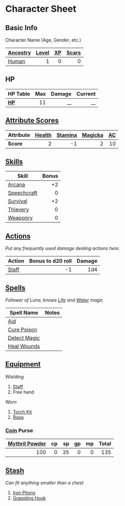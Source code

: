 # Character Sheet

## Basic Info

Character Name (Age, Gender, etc.)

| [Ancestry](../../Player%20Characters/Ancenstries/Ancestry.md)                          | [Level](../../Player%20Characters/Progression/Level.md) | [XP](../../Player%20Characters/Progression/Experience%20Points.md) | [Scars](../../Player%20Characters/Progression/Scars.md) |
| :------------------------------------------------------------------------------------- | ------------------------------------------------------: | -----------------------------------------------------------------: | ------------------------------------------------------: |
| [Human](../../Player%20Characters/Ancenstries/The%20People%20of%20Mithrinia/Humans.md) |                                                       1 |                                                                  0 |                                                       0 |

## HP

| **HP Table**                                                             | Max | Damage | Current |
| :----------------------------------------------------------------------- | --: | -----: | ------: |
| **[HP](../../Player%20Characters/Derived%20Statistics/Hit%20Points.md)** |  11 |     __ |      __ |

## [Attribute Scores](../../Player%20Characters/Attributes/Attribute%20Scores.md)

| Attribute | [Health](../../Player%20Characters/Attributes/Health.md) | [Stamina](../../Player%20Characters/Attributes/Stamina.md) | [Magicka](../../Player%20Characters/Attributes/Magicka.md) | [AC](../../Player%20Characters/Derived%20Statistics/Armor%20Class.md) |
| :-------- | -------------------------------------------------------: | ---------------------------------------------------------: | ---------------------------------------------------------: | --------------------------------------------------------------------: |
| **Score** |                                                        2 |                                                         -1 |                                                          2 |                                                                    10 |

## [Skills](../../Player%20Characters/Skills/Skills.md)

| Skill                                                          | Bonus |
| -------------------------------------------------------------- | ----: |
| [Arcana](../../Player%20Characters/Skills/Arcana.md)           |    +2 |
| [Speechcraft](../../Player%20Characters/Skills/Speechcraft.md) |     0 |
| [Survival](../../Player%20Characters/Skills/Survival.md)       |    +2 |
| [Thievery](../../Player%20Characters/Skills/Thievery.md)       |     0 |
| [Weaponry](../../Player%20Characters/Skills/Weaponry.md)       |     0 |

## [Actions](../../Game%20Procedures/Core%20Procedures/Action.md)

*Put any frequently used damage dealing actions here.*

| Action                                                                               | Bonus to d20 roll | Damage |
| ------------------------------------------------------------------------------------ | ----------------: | -----: |
| [Staff](../../Items%20and%20Gear/Weapons/Melee%20Weapons/Small%20Simple%20Weapon.md) |                -1 |    1d4 |

## [Spells](../../Magic/Spells.md)

*Follower of Luna, knows [Life](../../Magic/Spells/Spell%20Domains/Life.md) and [Water](../../Magic/Spells/Spell%20Domains/Water.md) magic*

| Spell Name                                                                         | Notes |
| ---------------------------------------------------------------------------------- | ----- |
| [Aid](../../Magic/Spells/Spells%20by%20Level/Level%201/Aid.md)                     |       |
| [Cure Poison](../../Magic/Spells/Spells%20by%20Level/Level%201/Cure%20Poison.md)   |       |
| [Detect Magic](../../Magic/Spells/Spells%20by%20Level/Level%201/Detect%20Magic.md) |       |
| [Heal Wounds](../../Magic/Spells/Spells%20by%20Level/Level%201/Heal%20Wounds.md)   |       |

## [Equipment](../../Player%20Characters/Inventory/Equipment.md)

*Wielding*
1. [Staff](../../Items%20and%20Gear/Weapons/Melee%20Weapons/Small%20Simple%20Weapon.md)
2. Free hand

*Worn*
1. [Torch Kit](../../Items%20and%20Gear/Gear/10%20Coins/Torch%20Kit.md)
2. [Rope](../../Items%20and%20Gear/Gear/50%20Coins/Rope.md)

### [Coin](../Economy/Coins.md) Purse

| [Mythril Powder](../../Magic/Spellcasting/Mythril.md) |  cp |  sp |  gp |  mp | Total |
| ----------------------------------------------------: | --: | --: | --: | --: | ----: |
|                                                   100 |   0 |  35 |   0 |   0 |   135 |

## [Stash](../../Player%20Characters/Inventory/Stash.md)

*Can fit anything smaller than a chest*

1. [Iron Pitons](../../Items%20and%20Gear/Gear/10%20Coins/Iron%20Pitons.md)
2. [Grappling Hook](../../Items%20and%20Gear/Gear/25%20Coins/Grappling%20Hook.md)

